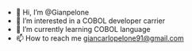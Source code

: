 - 👋 Hi, I’m @Gianpelone
- 👀 I’m interested in a COBOL developer carrier
- 🌱 I’m currently learning COBOL language
- 📫 How to reach me giancarlopelone91@gmail.com

<!---
Gianpelone/Gianpelone is a ✨ special ✨ repository because its `README.md` (this file) appears on your GitHub profile.
You can click the Preview link to take a look at your changes.
--->
